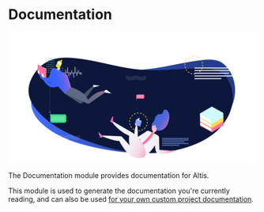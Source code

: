 # Documentation

![Documentation banner](./assets/banner-docs.png)

The Documentation module provides documentation for Altis.

This module is used to generate the documentation you're currently reading, and can also be
used [for your own custom project documentation](custom-documentation.md).
